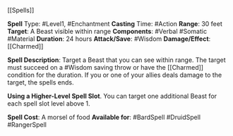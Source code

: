 [[Spells]] 

**Spell** Type: #Level1, #Enchantment
**Casting** Time: #Action 
**Range**: 30 feet
**Target**: A Beast visible within range
**Components**: #Verbal #Somatic #Material 
**Duration**: 24 hours
**Attack/Save**: #Wisdom
**Damage/Effect**: [[Charmed]]

**Spell Description**: 
	Target a Beast that you can see within range. The target must succeed on a #Wisdom saving throw or have the [[Charmed]] condition for the duration. If you or one of your allies deals damage to the target, the spells ends.

**Using a Higher-Level Spell Slot**. You can target one
additional Beast for each spell slot level above 1.

**Spell Cost**: A morsel of food
**Available for**: #BardSpell #DruidSpell #RangerSpell 